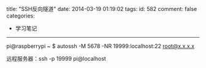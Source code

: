 title: "SSH反向隧道"
date: 2014-03-19 01:19:02
tags:
id: 582
comment: false
categories:
  - 学习笔记
---

pi@raspberrypi ~ $ autossh -M 5678 -NR 19999:localhost:22 root@x.x.x.x

远程服务器：ssh -p 19999 pi@localhost